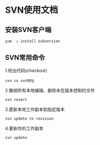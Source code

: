 # SVN使用文档

##  **安装SVN客户端**

```bash
yum -y install subversion
```

##  **SVN常用命令**

1.检出代码\(checkout\)

`svn co svn地址`

2.撤销所有本地编辑、删除未在版本控制的文件

`svn revert`

3.更新本地工作副本到指定版本

`svn update to revision`

4.更新你的工作副本

`svn update`

